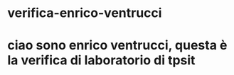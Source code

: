 # verifica-enrico-ventrucci

# ciao sono enrico ventrucci, questa è la verifica di laboratorio di tpsit 
